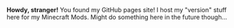 **Howdy, stranger!**
You found my GitHub pages site! I host my "version" stuff here for my Minecraft Mods. Might do something here in the future though...
